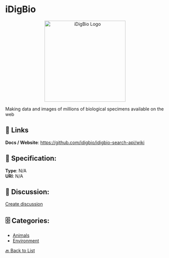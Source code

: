 # iDigBio
<p align="center">
    <img width="256" src="https://raw.githubusercontent.com/apis-list/apis-list/main/apis/idigbio/logo_256x256.png" alt="iDigBio Logo"/>
</p>

Making data and images of millions of biological specimens available on the web

##  🔗 Links
**Docs / Website**: https://github.com/idigbio/idigbio-search-api/wiki

## 🧬 Specification:
**Type**: N/A  
**URI**: N/A

## 💬 Discussion:
[Create discussion](https://github.com/apis-list/apis-list/discussions/new)

## 🗄️ Categories:
- [Animals](https://github.com/apis-list/apis-list#animals)
- [Environment](https://github.com/apis-list/apis-list#environment)




[🔙 Back to List](https://github.com/apis-list/apis-list)
